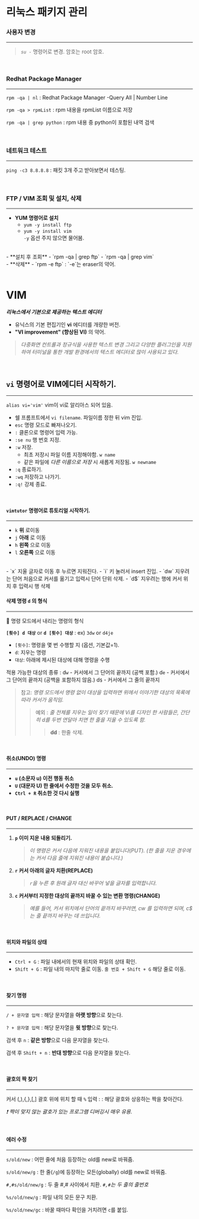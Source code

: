 # 리눅스 패키지 관리

### 사용자 변경  
---
> *`su -`* 명령어로 변경. 암호는 root 암호.  

<br/>

### Redhat Package Manager
---
`rpm -qa | nl` : Redhat Package Manager -Query All | Number Line  

`rpm -qa > rpmList` : rpm 내용을 rpmList 이름으로 저장  

`rpm -qa | grep python` : rpm 내용 중 python이 포함된 내역 검색

<br/>

### 네트워크 테스트
---
`ping -c3 8.8.8.8` : 패킷 3개 주고 받아보면서 테스팅.  

<br/>

### FTP / VIM 조회 및 설치, 삭제
---
- **YUM 명령어로 설치**  <br/>
    - `yum -y install ftp` <br/>
    - `yum -y install vim` <br/> 
    `-y` 옵션 주지 않으면 물어봄. <br/>
<br/>
- **설치 후 조회**  
    - `rpm -qa | grep ftp`  
    - `rpm -qa | grep vim`  
<br/>
- **삭제**  
    - `rpm -e ftp` : `-e`는 eraser의 약어.

<br/>
<br/>

# VIM
_**리눅스에서 기본으로 제공하는 텍스트 에디터**_

- 유닉스의 기본 편집기인 **vi** 에디터를 개량한 버전.
- **"VI improvement" (향상된 VI)** 의 약어.

> _다중화면 컨트롤과 정규식을 사용한 텍스트 변경 그리고 다양한 플러그인을 지원하여 터미널을 통한 개발 환경에서의 텍스트 에디터로 많이 사용되고 있다._ 

<br/>

## `vi` 명령어로 VIM에디터 시작하기.
---
`alias vi='vim'` vim이 vi로 알리아스 되어 있음.
- 쉘 프롬프트에서 `vi filename`. 파일이름 정한 뒤 vim 진입.
- `esc` 명령 모드로 빠져나오기.
- `:` 클론으로 명령어 입력 가능.
- `:se nu` 행 번호 지정.
- `:w` 저장. 
    - 최초 저장시 파일 이름 지정해야함. `w name`
    - 같은 파일에 _다른 이름으로 저장_ 시 새롭게 저장됨. `w newname`
- `:q` 종료하기.
- `:wq` 저장하고 나가기.
- `:q!` 강제 종료.

<br/>

#### `vimtutor` 명령어로 튜토리얼 시작하기.
---
- `k` **위** 로이동
- `j` **아래** 로 이동
- `h` **왼쪽** 으로 이동
- `l` **오른쪽** 으로 이동
<br/>
- `x` 지울 글자로 이동 후 누르면 지워진다.
- `i` 키 눌러서 insert 진입.
- `dw` 지우려는 단어 처음으로 커서를 옮기고 입력시 단어 단위 삭제. 
- `d$` 지우려는 행에 커서 위치 후 입력시 행 삭제 

<br/>

#### 삭제 명령 **`d`** 의 형식
---
📌 명령 모드에서 내리는 명령의 형식

**`[횟수] d 대상`** or **`d [횟수] 대상`**
: ex) `3dw` or `d4je`    
- `[횟수]`: 명령을 몇 번 수행할 지 (옵션, 기본값=1).
- `d`: 지우는 명령
- `대상`: 아래에 제시된 대상에 대해 명령을 수행

적용 가능한 대상의 종류
: d`w` - 커서에서 그 단어의 끝까지 (공백 포함.)
d`e` - 커서에서 그 단어의 끝까지 (공백을 포함하지 않음.)
d`$` - 커서에서 그 줄의 끝까지

> 참고: _명령 모드에서 명령 없이 대상을 입력하면 위에서 이야기한 대상의 목록에 따라 커서가 움직임._
>> 예외 : _줄 전체를 지우는 일이 잦기 때문에 Vi를 디자인 한 사람들은, 간단히 d를 두번 연달아 치면 한 줄을 지울 수 있도록 함._
>>>**dd** : 한줄 삭제.

<br/>

#### 취소(UNDO) 명령
---
- **`u` (소문자 u) 이전 행동 취소**
- **`U` (대문자 U) 한 줄에서 수정한 것을 모두 취소.**
- **`Ctrl + R` 취소한 것 다시 실행**

<br/>

#### PUT / REPLACE / CHANGE
---
1. **`p` 이미 지운 내용 되돌리기.** 
    > _이 명령은 커서 다음에 지워진 내용을 붙입니다(PUT)._
    > _(한 줄을 지운 경우에는 커서 다음 줄에 지워진 내용이 붙습니다.)_

2. **`r` 커서 아래의 글자 치환(REPLACE)**  
    > _`r`을 누른 후 원래 글자 대신 바꾸어 넣을 글자를 입력합니다._

3. **`c` 커서부터 지정한 대상의 끝까지 바꿀 수 있는 변환 명령(CHANGE)** 
    > _예를 들어, 커서 위치에서 단어의 끝까지 바꾸려면,  cw  를 입력하면 되며,  c$  는 줄 끝까지 바꾸는 데 쓰입니다._

<br/>

#### 위치와 파일의 상태
---
- `Ctrl + G`
    : 파일 내에서의 현재 위치와 파일의 상태 확인.
- `Shift + G`
    : 파일 내의 마지막 줄로 이동.
    `줄 번호 + Shift + G` 해당 줄로 이동. 

<br/>

#### 찾기 명령
---
`/ + 문자열 입력`
    : 해당 문자열을 **아랫 방향**으로 찾는다.

`? + 문자열 입력`
    : 해당 문자열을 **윗 방향**으로 찾는다.

검색 후 `n`
    : **같은 방향**으로 다음 문자열을 찾는다.

검색 후 `Shift + n`
    : **반대 방향**으로 다음 문자열을 찾는다.

<br/>

#### 괄호의 짝 찾기
---
커서 (,),{,},[,] 괄호 위에 위치 할 때 `%` 입력
    : : 해당 괄호와 상응하는 짝을 찾아간다.
    
_❗ 짝이 맞지 않는 괄호가 있는 프로그램 디버깅시 매우 유용._

<br/>

#### 에러 수정
---
`s/old/new`
    : 어떤 줄에 처음 등장하는 old를 new로 바꿔줌.

`s/old/new/g`
    : 한 줄(`/g`)에 등장하는 모든(globally) old를 new로 바꿔줌.

`#,#s/old/new/g`
    : 두 줄 #,# 사이에서 치환.
    _`#,#`는 두 줄의 줄번호_ 

`%s/old/new/g`
    : 파일 내의 모든 문구 치환.

`%s/old/new/gc`
    : 바꿀 때마다 확인을 거치려면 `c`를 붙임.